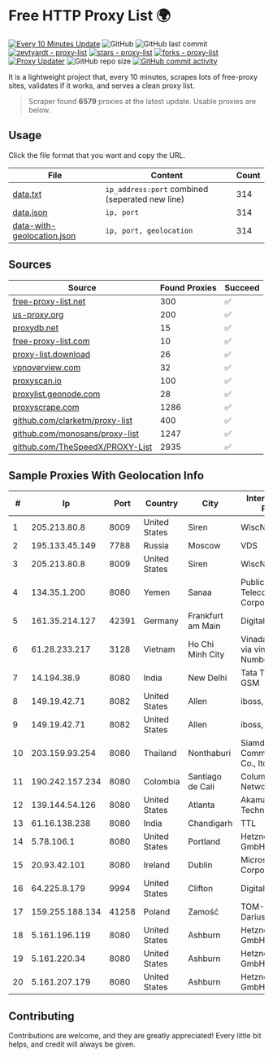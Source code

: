 
# Free HTTP Proxy List 🌍

[![Every 10 Minutes Update](https://github.com/mertguvencli/http-proxy-list/actions/workflows/main.yml/badge.svg?branch=main)](https://github.com/mertguvencli/http-proxy-list/actions/workflows/main.yml)
![GitHub](https://img.shields.io/github/license/mertguvencli/http-proxy-list)
![GitHub last commit](https://img.shields.io/github/last-commit/mertguvencli/http-proxy-list)
[![zevtyardt - proxy-list](https://img.shields.io/static/v1?label=zevtyardt&message=proxy-list&color=blue&logo=github)](https://github.com/zevtyardt/proxy-list "Go to GitHub repo")
[![stars - proxy-list](https://img.shields.io/github/stars/zevtyardt/proxy-list?style=social)](https://github.com/zevtyardt/proxy-list)
[![forks - proxy-list](https://img.shields.io/github/forks/zevtyardt/proxy-list?style=social)](https://github.com/zevtyardt/proxy-list)
[![Proxy Updater](https://github.com/zevtyardt/proxy-list/workflows/Proxy%20Updater/badge.svg)](https://github.com/zevtyardt/proxy-list/actions?query=workflow:"Proxy+Updater")
![GitHub repo size](https://img.shields.io/github/repo-size/zevtyardt/proxy-list)
[![GitHub commit activity](https://img.shields.io/github/commit-activity/m/zevtyardt/proxy-list?logo=commits)](https://github.com/zevtyardt/proxy-list/commits/main)

It is a lightweight project that, every 10 minutes, scrapes lots of free-proxy sites, validates if it works, and serves a clean proxy list.

> Scraper found **6579** proxies at the latest update. Usable proxies are below.

## Usage

Click the file format that you want and copy the URL.

|File|Content|Count|
|----|-------|-----|
|[data.txt](https://raw.githubusercontent.com/mertguvencli/http-proxy-list/main/proxy-list/data.txt)|`ip_address:port` combined (seperated new line)|314|
|[data.json](https://raw.githubusercontent.com/mertguvencli/http-proxy-list/main/proxy-list/data.json)|`ip, port`|314|
|[data-with-geolocation.json](https://raw.githubusercontent.com/mertguvencli/http-proxy-list/main/proxy-list/data-with-geolocation.json)|`ip, port, geolocation`|314|

## Sources

|Source|Found Proxies|Succeed|
|------|-------------|-------|
|[free-proxy-list.net](https://free-proxy-list.net)|300|✅|
|[us-proxy.org](https://www.us-proxy.org)|200|✅|
|[proxydb.net](http://proxydb.net)|15|✅|
|[free-proxy-list.com](https://free-proxy-list.com/?page=&port=&type%5B%5D=http&type%5B%5D=https&up_time=0&search=Search)|10|✅|
|[proxy-list.download](https://www.proxy-list.download/HTTP)|26|✅|
|[vpnoverview.com](https://vpnoverview.com/privacy/anonymous-browsing/free-proxy-servers)|32|✅|
|[proxyscan.io](https://www.proxyscan.io)|100|✅|
|[proxylist.geonode.com](https://proxylist.geonode.com/api/proxy-list?limit=300&page=1&sort_by=lastChecked&sort_type=desc&protocols=http,https)|28|✅|
|[proxyscrape.com](https://api.proxyscrape.com/v2/?request=displayproxies&protocol=http&timeout=10000&country=all&ssl=all&anonymity=all)|1286|✅|
|[github.com/clarketm/proxy-list](https://raw.githubusercontent.com/clarketm/proxy-list/master/proxy-list-raw.txt)|400|✅|
|[github.com/monosans/proxy-list](https://raw.githubusercontent.com/monosans/proxy-list/main/proxies/http.txt)|1247|✅|
|[github.com/TheSpeedX/PROXY-List](https://raw.githubusercontent.com/TheSpeedX/PROXY-List/master/http.txt)|2935|✅|


## Sample Proxies With Geolocation Info

|#|Ip|Port|Country|City|Internet Service Provider|
|-|--|----|-------|----|-------------------------|
|1|205.213.80.8|8009|United States|Siren|WiscNet|
|2|195.133.45.149|7788|Russia|Moscow|VDS|
|3|205.213.80.8|8009|United States|Siren|WiscNet|
|4|134.35.1.200|8080|Yemen|Sanaa|Public Telecommunication Corporation|
|5|161.35.214.127|42391|Germany|Frankfurt am Main|DigitalOcean, LLC|
|6|61.28.233.217|3128|Vietnam|Ho Chi Minh City|Vinadata broadcast via vinagame AS Number|
|7|14.194.38.9|8080|India|New Delhi|Tata Tele Services GSM|
|8|149.19.42.71|8082|United States|Allen|iboss, inc|
|9|149.19.42.71|8082|United States|Allen|iboss, inc|
|10|203.159.93.254|8080|Thailand|Nonthaburi|Siamdata Communication Co., ltd.|
|11|190.242.157.234|8080|Colombia|Santiago de Cali|Columbus Networks USA, Inc.|
|12|139.144.54.126|8080|United States|Atlanta|Akamai Technologies, Inc.|
|13|61.16.138.238|8080|India|Chandigarh|TTL|
|14|5.78.106.1|8080|United States|Portland|Hetzner Online GmbH|
|15|20.93.42.101|8080|Ireland|Dublin|Microsoft Corporation|
|16|64.225.8.179|9994|United States|Clifton|DigitalOcean, LLC|
|17|159.255.188.134|41258|Poland|Zamość|TOM-NET s.c. Dariusz Koper|
|18|5.161.196.119|8080|United States|Ashburn|Hetzner Online GmbH|
|19|5.161.220.34|8080|United States|Ashburn|Hetzner Online GmbH|
|20|5.161.207.179|8080|United States|Ashburn|Hetzner Online GmbH|



## Contributing

Contributions are welcome, and they are greatly appreciated! Every
little bit helps, and credit will always be given.

